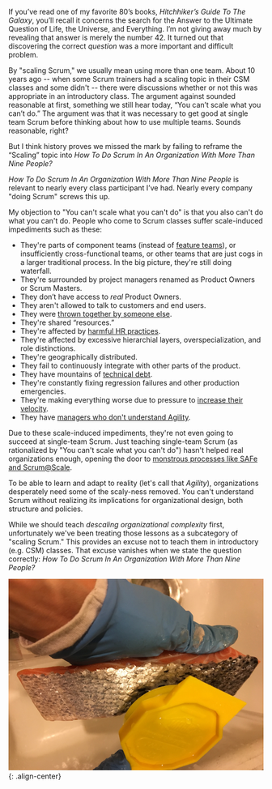If you’ve read one of my favorite 80’s books, _Hitchhiker’s Guide To The Galaxy_, you’ll recall it concerns the search for the Answer to the Ultimate Question of Life, the Universe, and Everything.  I’m not giving away much by revealing that answer is merely the number 42.  It turned out that discovering the correct *question* was a more important and difficult problem.

By "scaling Scrum," we usually mean using more than one team. About 10 years ago -- when some Scrum trainers had a scaling topic in their CSM classes and some didn't -- there were discussions whether or not this was appropriate in an introductory class.  The argument against sounded reasonable at first, something we still hear today, “You can’t scale what you can’t do.” The argument was that it was necessary to get good at single team Scrum before thinking about how to use multiple teams.  Sounds reasonable, right?

But I think history proves we missed the mark by failing to reframe the “Scaling” topic into *How To Do Scrum In An Organization With More Than Nine People?*

*How To Do Scrum In An Organization With More Than Nine People* is relevant to nearly every class participant I’ve had. Nearly every company "doing Scrum" screws this up.

My objection to "You can't scale what you can't do" is that you also can't do what you can't do.  People who come to Scrum classes suffer scale-induced impediments such as these:

* They're parts of component teams (instead of [feature teams](https://less.works/less/structure/feature-teams.html)), or insufficiently cross-functional teams, or other teams that are just cogs in a larger traditional process.  In the big picture, they're still doing waterfall.
* They're surrounded by project managers renamed as Product Owners or Scrum Masters.
* They don’t have access to *real* Product Owners.
* They aren't allowed to talk to customers and end users.
* They were [thrown together by someone else](http://www.ahmadfahmy.com/blog/2013/12/5/the-rise-of-the-team).
* They're shared “resources.”
* They're affected by [harmful HR practices](http://scrumreferencecard.com/WhatHRDoesntKnowAboutScrum_BetterSoftwareMagazine.pdf).
* They're affected by excessive hierarchial layers, overspecialization, and role distinctions.
* They're geographically distributed.
* They fail to continuously integrate with other parts of the product.
* They have mountains of [technical debt](/technical-debt-is-the-high-cost-of-future-change).
* They're constantly fixing regression failures and other production emergencies.
* They're making everything worse due to pressure to [increase their velocity](/why-i-barely-mention-velocity-anymore).
* They have [managers who don't understand Agility](/coaching#informed-consent-workshop).

Due to these scale-induced impediments, they're not even going to succeed at single-team Scrum. Just teaching single-team Scrum (as rationalized by "You can't scale what you can't do") hasn't helped real organizations enough, opening the door to [monstrous processes like SAFe and Scrum@Scale](/scaling-antipatterns-poster).

To be able to learn and adapt to reality (let's call that *Agility*), organizations desperately need some of the scaly-ness removed. You can't understand Scrum without realizing its implications for organizational design, both structure and policies.

While we should teach *descaling organizational complexity* first, unfortunately we've been treating those lessons as a subcategory of "scaling Scrum." This provides an excuse not to teach them in introductory (e.g. CSM) classes. That excuse vanishes when we state the question correctly: *How To Do Scrum In An Organization With More Than Nine People?*


![literal descaling](/assets/images/literal-descaling.png){: .align-center}
